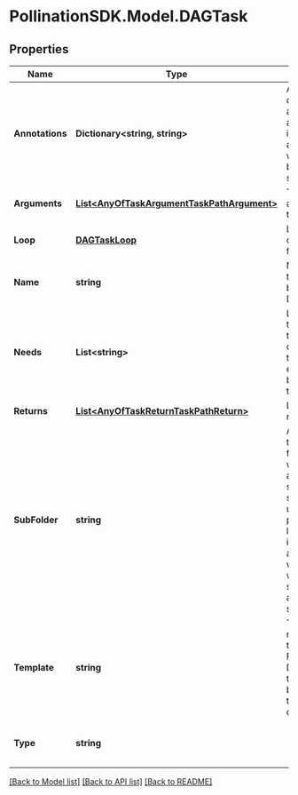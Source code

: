 
# PollinationSDK.Model.DAGTask

## Properties

Name | Type | Description | Notes
------------ | ------------- | ------------- | -------------
**Annotations** | **Dictionary&lt;string, string&gt;** | An optional dictionary to add annotations to inputs. These annotations will be used by the client side libraries. | [optional] 
**Arguments** | [**List&lt;AnyOfTaskArgumentTaskPathArgument&gt;**](AnyOfTaskArgumentTaskPathArgument.md) | The input arguments for this task. | [optional] 
**Loop** | [**DAGTaskLoop**](DAGTaskLoop.md) | Loop configuration for this task. | [optional] 
**Name** | **string** | Name for this task. It must be unique in a DAG. | 
**Needs** | **List&lt;string&gt;** | List of DAG tasks that this task depends on and needs to be executed before this task. | [optional] 
**Returns** | [**List&lt;AnyOfTaskReturnTaskPathReturn&gt;**](AnyOfTaskReturnTaskPathReturn.md) | List of task returns. | [optional] 
**SubFolder** | **string** | A path relative to the current folder context where artifacts should be saved. This is useful when performing a loop or invoking another workflow and wanting to save results in a specific sub_folder. | [optional] 
**Template** | **string** | Template name. A template is a Function or a DAG. This template must be available in the dependencies. | 
**Type** | **string** |  | [optional] [readonly] [default to "DAGTask"]

[[Back to Model list]](../README.md#documentation-for-models)
[[Back to API list]](../README.md#documentation-for-api-endpoints)
[[Back to README]](../README.md)

